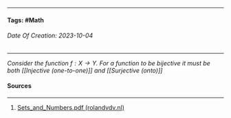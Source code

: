 __________________________________________________________________________
#### **Tags:** #Math
###### *Date Of Creation: 2023-10-04*
__________________________________________________________________________

*Consider the function $f: X \rightarrow Y$. For a function to be bijective it must be both [[Injective (one-to-one)]] and [[Surjective (onto)]]*
#### Sources
__________________________________________________________________________
1. [Sets_and_Numbers.pdf (rolandvdv.nl)](https://www.rolandvdv.nl/Sets_and_Numbers.pdf)